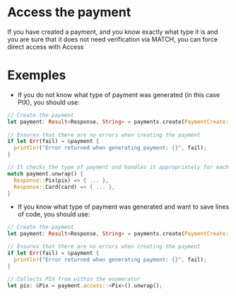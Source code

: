 # Access the payment


If you have created a payment, and you know exactly
what type it is and you are sure that it does not
need verification via MATCH, you can force direct 
access with Access

# Exemples
 
 - If you do not know what type of payment was generated (in this case PIX), you should use:

```rust
// Create the payment
let payment: Result<Response, String> = payments.create(PaymentCreate::Pix(payment::PixCreate { ... })).await;
 
// Ensures that there are no errors when creating the payment
if let Err(fail) = &payment {
  println!("Error returned when generating payment: {}", fail);
}

// It checks the type of payment and handles it appropriately for each
match payment.unwrap() {
  Response::Pix(pix) => { ... },
  Response::Card(card) => { ... },
}
```

 - If you know what type of payment was generated and want to save lines of code, you should use:

```rust
// Create the payment
let payment: Result<Response, String> = payments.create(PaymentCreate::Pix(payment::PixCreate { ... })).await;

// Ensures that there are no errors when creating the payment
if let Err(fail) = &payment {
  println!("Error returned when generating payment: {}", fail);
}

// Collects PIX from within the enumerator
let pix: &Pix = payment.access::<Pix>().unwrap();
```